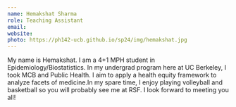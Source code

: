 ```yaml
---
name: Hemakshat Sharma 
role: Teaching Assistant
email: 
website: 
photo: https://ph142-ucb.github.io/sp24/img/hemakshat.jpg
---
```


My name is Hemakshat. I am a 4+1 MPH student in Epidemiology/Biostatistics. In my undergrad program here at UC Berkeley, I took MCB and Public Health. I aim to apply a health equity framework to analyze facets of medicine.In my spare time, I enjoy playing volleyball and basketball so you will probably see me at RSF. I look forward to meeting you all!